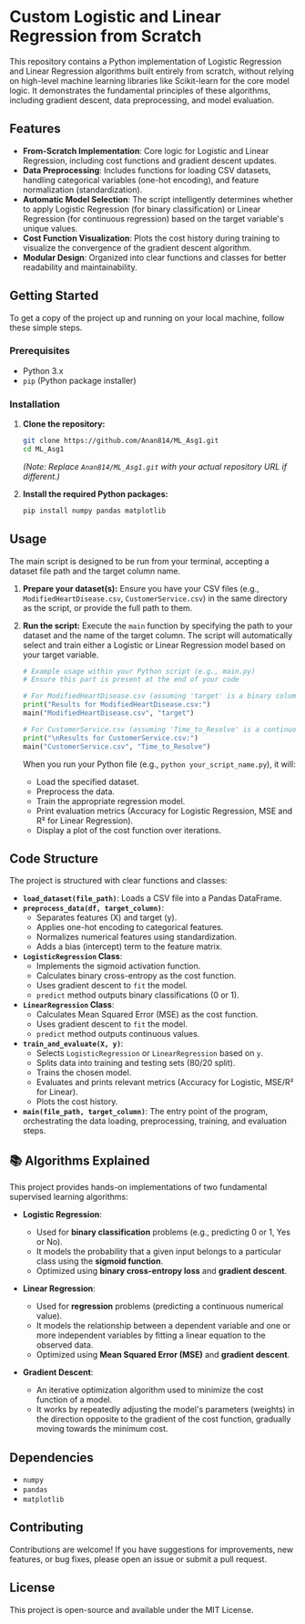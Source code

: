 # Custom Logistic and Linear Regression from Scratch

This repository contains a Python implementation of Logistic Regression and Linear Regression algorithms built entirely from scratch, without relying on high-level machine learning libraries like Scikit-learn for the core model logic. It demonstrates the fundamental principles of these algorithms, including gradient descent, data preprocessing, and model evaluation.

##  Features

* **From-Scratch Implementation**: Core logic for Logistic and Linear Regression, including cost functions and gradient descent updates.
* **Data Preprocessing**: Includes functions for loading CSV datasets, handling categorical variables (one-hot encoding), and feature normalization (standardization).
* **Automatic Model Selection**: The script intelligently determines whether to apply Logistic Regression (for binary classification) or Linear Regression (for continuous regression) based on the target variable's unique values.
* **Cost Function Visualization**: Plots the cost history during training to visualize the convergence of the gradient descent algorithm.
* **Modular Design**: Organized into clear functions and classes for better readability and maintainability.

##  Getting Started

To get a copy of the project up and running on your local machine, follow these simple steps.

### Prerequisites

* Python 3.x
* `pip` (Python package installer)

### Installation

1.  **Clone the repository:**
    ```bash
    git clone https://github.com/Anan814/ML_Asg1.git
    cd ML_Asg1
    ```
    *(Note: Replace `Anan814/ML_Asg1.git` with your actual repository URL if different.)*

2.  **Install the required Python packages:**
    ```bash
    pip install numpy pandas matplotlib
    ```

##  Usage

The main script is designed to be run from your terminal, accepting a dataset file path and the target column name.

1.  **Prepare your dataset(s):**
    Ensure you have your CSV files (e.g., `ModifiedHeartDisease.csv`, `CustomerService.csv`) in the same directory as the script, or provide the full path to them.

2.  **Run the script:**
    Execute the `main` function by specifying the path to your dataset and the name of the target column. The script will automatically select and train either a Logistic or Linear Regression model based on your target variable.

    ```python
    # Example usage within your Python script (e.g., main.py)
    # Ensure this part is present at the end of your code

    # For ModifiedHeartDisease.csv (assuming 'target' is a binary column)
    print("Results for ModifiedHeartDisease.csv:")
    main("ModifiedHeartDisease.csv", "target")

    # For CustomerService.csv (assuming 'Time_to_Resolve' is a continuous column)
    print("\nResults for CustomerService.csv:")
    main("CustomerService.csv", "Time_to_Resolve")
    ```

    When you run your Python file (e.g., `python your_script_name.py`), it will:
    * Load the specified dataset.
    * Preprocess the data.
    * Train the appropriate regression model.
    * Print evaluation metrics (Accuracy for Logistic Regression, MSE and R² for Linear Regression).
    * Display a plot of the cost function over iterations.

##  Code Structure

The project is structured with clear functions and classes:

* **`load_dataset(file_path)`**: Loads a CSV file into a Pandas DataFrame.
* **`preprocess_data(df, target_column)`**:
    * Separates features (X) and target (y).
    * Applies one-hot encoding to categorical features.
    * Normalizes numerical features using standardization.
    * Adds a bias (intercept) term to the feature matrix.
* **`LogisticRegression` Class**:
    * Implements the sigmoid activation function.
    * Calculates binary cross-entropy as the cost function.
    * Uses gradient descent to `fit` the model.
    * `predict` method outputs binary classifications (0 or 1).
* **`LinearRegression` Class**:
    * Calculates Mean Squared Error (MSE) as the cost function.
    * Uses gradient descent to `fit` the model.
    * `predict` method outputs continuous values.
* **`train_and_evaluate(X, y)`**:
    * Selects `LogisticRegression` or `LinearRegression` based on `y`.
    * Splits data into training and testing sets (80/20 split).
    * Trains the chosen model.
    * Evaluates and prints relevant metrics (Accuracy for Logistic, MSE/R² for Linear).
    * Plots the cost history.
* **`main(file_path, target_column)`**: The entry point of the program, orchestrating the data loading, preprocessing, training, and evaluation steps.

## 📚 Algorithms Explained

This project provides hands-on implementations of two fundamental supervised learning algorithms:

* **Logistic Regression**:
    * Used for **binary classification** problems (e.g., predicting 0 or 1, Yes or No).
    * It models the probability that a given input belongs to a particular class using the **sigmoid function**.
    * Optimized using **binary cross-entropy loss** and **gradient descent**.

* **Linear Regression**:
    * Used for **regression** problems (predicting a continuous numerical value).
    * It models the relationship between a dependent variable and one or more independent variables by fitting a linear equation to the observed data.
    * Optimized using **Mean Squared Error (MSE)** and **gradient descent**.

* **Gradient Descent**:
    * An iterative optimization algorithm used to minimize the cost function of a model.
    * It works by repeatedly adjusting the model's parameters (weights) in the direction opposite to the gradient of the cost function, gradually moving towards the minimum cost.

##  Dependencies

* `numpy`
* `pandas`
* `matplotlib`

##  Contributing

Contributions are welcome! If you have suggestions for improvements, new features, or bug fixes, please open an issue or submit a pull request.

##  License

This project is open-source and available under the MIT License.
